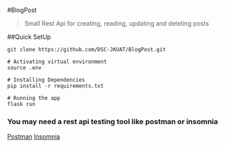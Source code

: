 #BlogPost

> Small Rest Api for creating, reading, updating and deleting posts

##Quick SetUp

```
git clone https://github.com/DSC-JKUAT/BlogPost.git

# Activating virtual environment
source .env

# Installing Dependencies
pip install -r requirements.txt

# Running the app
flask run

```

### You may need a rest api testing tool like postman or insomnia

[Postman](https://www.getpostman.com/downloads/)
[Insomnia](https://insomnia.rest/download/)
